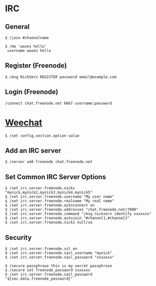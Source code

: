 # IRC

## General

```
$ /join #channelname 

$ /me 'waves hello'
 username waves hello
```

## Register (Freenode)

```
$ /msg NickServ REGISTER password email@example.com
```

## Login (Freenode)
```
/connect chat.freenode.net 6667 username:password
```

# [Weechat](https://weechat.org/files/doc/devel/weechat_quickstart.en.html)

```
$ /set config.section.option value
```

## Add an IRC server

```
$ /server add freenode chat.freenode.net
```

## Set Common IRC Server Options

```
$ /set irc.server.freenode.nicks "mynick,mynick2,mynick3,mynick4,mynick5"
$ /set irc.server.freenode.username "My user name"
$ /set irc.server.freenode.realname "My real name"
$ /set irc.server.freenode.autoconnect on
$ /set irc.server.freenode.addresses "chat.freenode.net/7000"
$ /set irc.server.freenode.command "/msg nickserv identify xxxxxxx"
$ /set irc.server.freenode.autojoin "#channel1,#channel2"
$ /set irc.server.freenode.nicks null/se
```

## Security

```
$ /set irc.server.freenode.ssl on
$ /set irc.server.freenode.sasl_username "mynick"
$ /set irc.server.freenode.sasl_password "xxxxxxx"

$ /secure passphrase this is my secret passphrase
$ /secure set freenode_password xxxxxxx
$ /set irc.server.freenode.sasl_password "${sec.data.freenode_password}"

```


